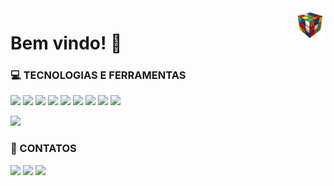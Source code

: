 <img src="cube.gif" width="50px" align="right" alt="Computador iuriCode">

# Bem vindo! 📌 

<div style="display: inline_block"> 
  <p>
    <b><h3>💻 TECNOLOGIAS E FERRAMENTAS</h3></b> 
    <img height="25em" src="https://img.shields.io/badge/Python-3776AB?style=for-the-badge&logo=python&logoColor=white"/>
    <img height="25em" src="https://img.shields.io/badge/Java-ED8B00?style=for-the-badge&logo=java&logoColor=white"/>
    <img height="25em" src="https://img.shields.io/badge/HTML5-E34F26?style=for-the-badge&logo=html5&logoColor=white"/>
    <img height="25em" src="https://img.shields.io/badge/CSS3-1572B6?style=for-the-badge&logo=css3&logoColor=white"/>
    <img height="25em" src="https://img.shields.io/badge/Django-092E20?style=for-the-badge&logo=django&logoColor=green"/>
    <img height="25em" src="https://img.shields.io/badge/Selenium-43B02A?style=for-the-badge&logo=Selenium&logoColor=white"/>
    <img height="25em" src="https://img.shields.io/badge/Eclipse-2C2255?style=for-the-badge&logo=eclipse&logoColor=white"/>
    <img height="25em" src="https://img.shields.io/badge/Visual_Studio_Code-0078D4?style=for-the-badge&logo=visual%20studio%20code&logoColor=white"/>
    <img height="25em" src="https://img.shields.io/badge/pycharm-143?style=for-the-badge&logo=pycharm&logoColor=black&color=black&labelColor=green"/>
  </p>
</div>

<div>
  <p>
    <img height="150em" src="https://github-readme-stats.vercel.app/api/top-langs/?username=barbarabr1to&layout=compact&theme=write"/>
  </p>
</div>

<div style="display: inline_block">  
  <b><h3>📱 CONTATOS</h3></b>  
  <a href="https://www.linkedin.com/in/barbarabritosz/"> <img height="25" src="https://img.shields.io/badge/LinkedIn-0077B5?style=for-the-   badge&logo=linkedin&logoColor=white"></a> 
  <a href="https://www.facebook.com/messages/t/100005598944559/"> <img height="25" src="https://img.shields.io/badge/Messenger-00B2FF?style=for-thebadge&logo=messenger&logoColor=white"></a> 
  <a href = "mailto: barbarabritosz@hotmail.com"> <img height="25" src="https://img.shields.io/badge/Gmail-D14836?style=for-the-badge&logo=gmail&logoColor=white"></a>
</div>
